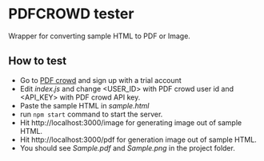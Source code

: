 # PDFCROWD tester
Wrapper for converting sample HTML to PDF or Image. 


## How to test
* Go to [PDF crowd](pdfcrowd.com) and sign up with a trial account
* Edit *index.js* and change <USER_ID> with PDF crowd user id and  <API_KEY> with PDF crowd API key.
* Paste the sample HTML in *sample.html*
* run `npm start` command to start the server.
* Hit http://localhost:3000/image for generating image out of sample HTML.
* Hit http://localhost:3000/pdf for generation image out of sample HTML.   
* You should see *Sample.pdf* and *Sample.png* in the project folder.